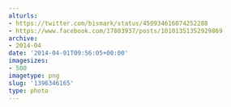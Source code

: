 ```yaml
---
alturls:
- https://twitter.com/bismark/status/450934616074252288
- https://www.facebook.com/17803937/posts/10101351352929869
archive:
- 2014-04
date: '2014-04-01T09:56:05+00:00'
imagesizes:
- 500
imagetype: png
slug: '1396346165'
type: photo
---
```



